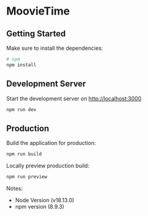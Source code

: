 # MoovieTime

## Getting Started

Make sure to install the dependencies:

```bash
# npm
npm install
```

## Development Server

Start the development server on <http://localhost:3000>

```bash
npm run dev
```

## Production

Build the application for production:

```bash
npm run build
```

Locally preview production build:

```bash
npm run preview
```

Notes:

- Node Version (v18.13.0)
- npm version  (8.9.3)
